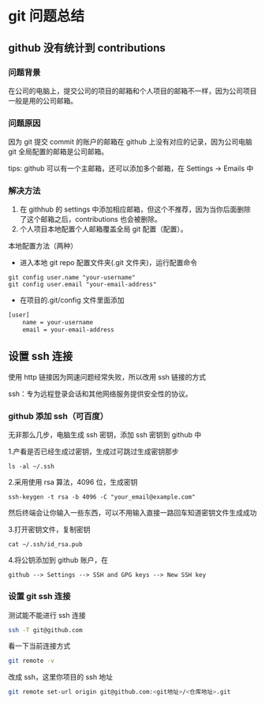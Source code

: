 # git 问题总结

## github 没有统计到 contributions

### 问题背景

在公司的电脑上，提交公司的项目的邮箱和个人项目的邮箱不一样，因为公司项目一般是用的公司邮箱。

### 问题原因

因为 git 提交 commit 的账户的邮箱在 github 上没有对应的记录，因为公司电脑 git 全局配置的邮箱是公司邮箱。

tips: github 可以有一个主邮箱，还可以添加多个邮箱，在 Settings -> Emails 中

### 解决方法

1. 在 githhub 的 settings 中添加相应邮箱，但这个不推荐，因为当你后面删除了这个邮箱之后，contributions 也会被删除。
2. 个人项目本地配置个人邮箱覆盖全局 git 配置（配置）。

本地配置方法（两种）

- 进入本地 git repo 配置文件夹(.git 文件夹)，运行配置命令

```shell
git config user.name "your-username"
git config user.email "your-email-address"
```

- 在项目的.git/config 文件里面添加

```bash
[user]
    name = your-username
    email = your-email-address
```

## 设置 ssh 连接

使用 http 链接因为网速问题经常失败，所以改用 ssh 链接的方式

ssh：专为远程登录会话和其他网络服务提供安全性的协议。

### github 添加 ssh（可百度）

无非那么几步，电脑生成 ssh 密钥，添加 ssh 密钥到 github 中

1.产看是否已经生成过密钥，生成过可跳过生成密钥那步

```shell
ls -al ~/.ssh
```

2.采用使用 rsa 算法，4096 位，生成密钥

```shell
ssh-keygen -t rsa -b 4096 -C "your_email@example.com"
```

然后终端会让你输入一些东西，可以不用输入直接一路回车知道密钥文件生成成功

3.打开密钥文件，复制密钥

```shell
cat ~/.ssh/id_rsa.pub
```

4.将公钥添加到 github 账户，在

```text
github --> Settings --> SSH and GPG keys --> New SSH key
```

### 设置 git ssh 连接

测试能不能进行 ssh 连接

```bash
ssh -T git@github.com
```

看一下当前连接方式

```bash
git remote -v
```

改成 ssh，这里你项目的 ssh 地址

```bash
git remote set-url origin git@github.com:<git地址>/<仓库地址>.git
```
